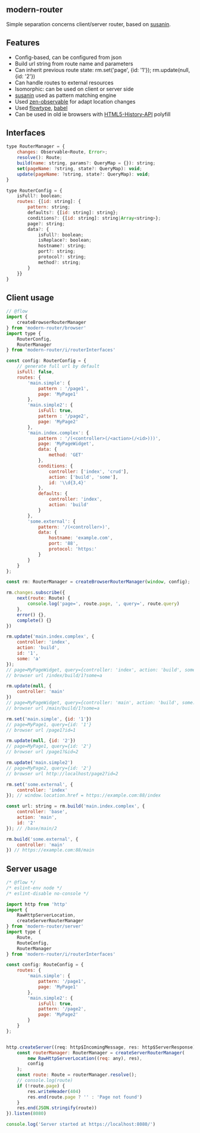 modern-router
-------------

Simple separation concerns client/server router, based on [susanin](https://github.com/nodules/susanin).

Features
--------

-	Config-based, can be configured from json
-	Build url string from route name and parameters
-	Can inherit previous route state: rm.set('page', {id: '1'}); rm.update(null, {id: '2'})
-	Can handle routes to external resources
-	Isomorphic: can be used on client or server side
-	[susanin](https://github.com/nodules/susanin) used as pattern matching engine
-	Used [zen-observable](https://github.com/zenparsing/zen-observable) for adapt location changes
-	Used [flowtype](http://flowtype.org), [babel](http://babeljs.io)
-	Can be used in old ie browsers with [HTML5-History-API](https://github.com/devote/HTML5-History-API) polyfill

Interfaces
----------

```js
type RouterManager = {
    changes: Observable<Route, Error>;
    resolve(): Route;
    build(name: string, params?: QueryMap = {}): string;
    set(pageName: ?string, state?: QueryMap): void;
    update(pageName: ?string, state?: QueryMap): void;
}
```

```js
type RouterConfig = {
    isFull?: boolean;
    routes: {[id: string]: {
        pattern: string;
        defaults?: {[id: string]: string};
        conditions?: {[id: string]: string|Array<string>};
        page?: string;
        data?: {
            isFull?: boolean;
            isReplace?: boolean;
            hostname?: string;
            port?: string;
            protocol?: string;
            method?: string;
        }
    }}
}
```

Client usage
------------

```js
// @flow
import {
    createBrowserRouterManager
} from 'modern-router/browser'
import type {
    RouterConfig,
    RouterManager
} from 'modern-router/i/routerInterfaces'

const config: RouterConfig = {
    // generate full url by default
    isFull: false,
    routes: {
        'main.simple': {
            pattern : '/page1',
            page: 'MyPage1'
        },
        'main.simple2': {
            isFull: true,
            pattern : '/page2',
            page: 'MyPage2'
        },
        'main.index.complex': {
            pattern : '/(<controller>(/<action>(/<id>)))',
            page: 'MyPageWidget',
            data: {
                method: 'GET'
            },
            conditions: {
                controller: ['index', 'crud'],
                action: ['build', 'some'],
                id: '\\d{3,4}'
            },
            defaults: {
                controller: 'index',
                action: 'build'
            }
        },
        'some.external': {
            pattern: '/(<controller>)',
            data: {
                hostname: 'example.com',
                port: '88',
                protocol: 'https:'
            }
        }
    }
};

const rm: RouterManager = createBrowserRouterManager(window, config);

rm.changes.subscribe({
    next(route: Route) {
        console.log('page=', route.page, ', query=', route.query)
    },
    error() {},
    complete() {}
})

rm.update('main.index.complex', {
    controller: 'index',
    action: 'build',
    id: '1',
    some: 'a'
});
// page=MyPageWidget, query={controller: 'index', action: 'build', some: 'a', id: '1'}
// browser url /index/build/1?some=a

rm.update(null, {
    controller: 'main'
})
// page=MyPageWidget, query={controller: 'main', action: 'build', some: 'a', id: '1'}
// browser url /main/build/1?some=a

rm.set('main.simple', {id: '1'})
// page=MyPage1, query={id: '1'}
// browser url /page1?id=1

rm.update(null, {id: '2'})
// page=MyPage1, query={id: '2'}
// browser url /page1?&id=2

rm.update('main.simple2')
// page=MyPage2, query={id: '2'}
// browser url http://localhost/page2?id=2

rm.set('some.external', {
    controller: 'index'
}); // window.location.href = https://example.com:88/index

const url: string = rm.build('main.index.complex', {
    controller: 'base',
    action: 'main',
    id: '2'
}); // /base/main/2

rm.build('some.external', {
    controller: 'main'
}) // https://example.com:88/main

```

Server usage
------------

```js
/* @flow */
/* eslint-env node */
/* eslint-disable no-console */

import http from 'http'
import {
    RawHttpServerLocation,
    createServerRouterManager
} from 'modern-router/server'
import type {
    Route,
    RouteConfig,
    RouterManager
} from 'modern-router/i/routerInterfaces'

const config: RouteConfig = {
    routes: {
        'main.simple': {
            pattern: '/page1',
            page: 'MyPage1'
        },
        'main.simple2': {
            isFull: true,
            pattern: '/page2',
            page: 'MyPage2'
        }
    }
};


http.createServer((req: http$IncomingMessage, res: http$ServerResponse) => {
    const routerManager: RouterManager = createServerRouterManager(
        new RawHttpServerLocation((req: any), res),
        config
    );
    const route: Route = routerManager.resolve();
    // console.log(route)
    if (!route.page) {
        res.writeHeader(404)
        res.end(route.page ? '' : 'Page not found')
    }
    res.end(JSON.stringify(route))
}).listen(8080)

console.log('Server started at https://localhost:8080/')
```
